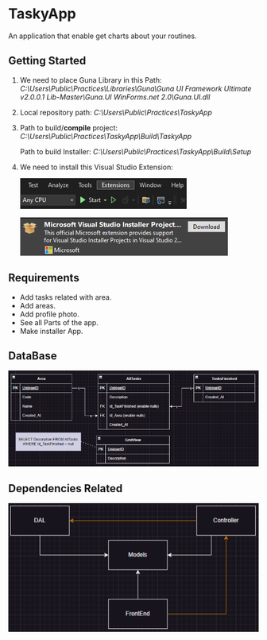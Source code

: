 # TaskyApp

An application that enable get charts about your routines.

## Getting Started

1. We need to place Guna Library in this Path: _C:\Users\Public\Practices\Libraries\Guna\Guna UI Framework Ultimate v2.0.0.1 Lib-Master\Guna.UI WinForms\.net 2.0\Guna.UI.dll_

2. Local repository path: _C:\Users\Public\Practices\TaskyApp_

3. Path to build/**compile** project: _C:\Users\Public\Practices\TaskyApp\Build\TaskyApp_

    Path to build Installer: _C:\Users\Public\Practices\TaskyApp\Build\Setup_

4. We need to install this Visual Studio Extension:

    ![Button](Guide/Pictures/ExtensionsOption.png "Button")

    ![Extension](Guide/Pictures/VSInstallerExtension.png "Extension")

## Requirements

* Add tasks related with area.
* Add areas.
* Add profile photo.
* See all Parts of the app.
* Make installer App.

## DataBase

![DataBaseDiagram](Guide/Pictures/DBDiagram.png "DataBaseDiagram")

## Dependencies Related

![Dependencies](Guide/Pictures/DependenciesDiagram.png "Dependencies")